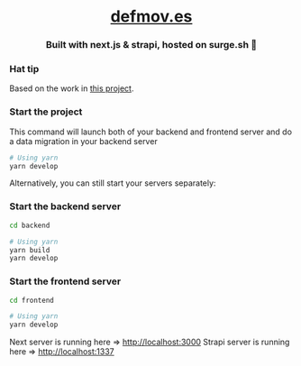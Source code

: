 <h1 align="center">
  <a href="http://defmov.es">defmov.es</a>
</h1>
<h3 align="center">
  Built with next.js & strapi, hosted on surge.sh 🚀
</h3>

### Hat tip

Based on the work in [this project](https://github.com/strapi/strapi-starter-next-blog).


### Start the project

This command will launch both of your backend and frontend server and do a data migration in your backend server

```bash
# Using yarn
yarn develop
```

Alternatively, you can still start your servers separately:

### Start the backend server

```bash
cd backend

# Using yarn
yarn build
yarn develop
```

### Start the frontend server

```bash
cd frontend

# Using yarn
yarn develop
```

Next server is running here => [http://localhost:3000](http://localhost:3000)
Strapi server is running here => [http://localhost:1337](http://localhost:1337)
